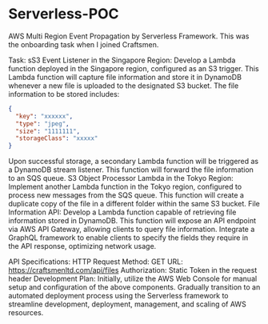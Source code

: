 # Serverless-POC
AWS Multi Region Event Propagation by Serverless Framework. This was the onboarding task when I joined Craftsmen.

Task:
sS3 Event Listener in the Singapore Region:
Develop a Lambda function deployed in the Singapore region, configured as an S3 trigger. This Lambda function will capture file information and store it in DynamoDB whenever a new file is uploaded to the designated S3 bucket. The file information to be stored includes:

```json
{
  "key": "xxxxxx",
  "type": "jpeg",
  "size": "1111111",
  "storageClass": "xxxxx"
}

```

Upon successful storage, a secondary Lambda function will be triggered as a DynamoDB stream listener. This function will forward the file information to an SQS queue.
S3 Object Processor Lambda in the Tokyo Region:
Implement another Lambda function in the Tokyo region, configured to process new messages from the SQS queue. This function will create a duplicate copy of the file in a different folder within the same S3 bucket.
File Information API:
Develop a Lambda function capable of retrieving file information stored in DynamoDB. This function will expose an API endpoint via AWS API Gateway, allowing clients to query file information. Integrate a GraphQL framework to enable clients to specify the fields they require in the API response, optimizing network usage.

API Specifications:
HTTP Request Method: GET
URL: https://craftsmenltd.com/api/files
Authorization: Static Token in the request header
Development Plan:
Initially, utilize the AWS Web Console for manual setup and configuration of the above components.
Gradually transition to an automated deployment process using the Serverless framework to streamline development, deployment, management, and scaling of AWS resources.

